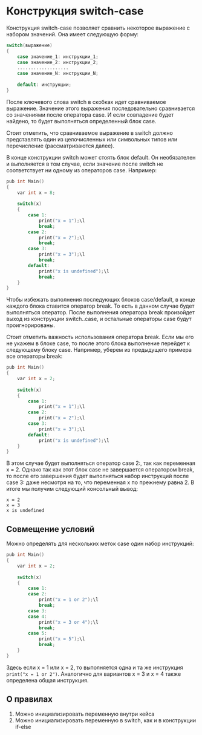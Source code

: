 # Конструкция switch-case

Конструкция switch-case позволяет сравнить некоторое выражение с набором значений. Она имеет следующую форму:

```C
switch(выражение)
{
    case значение_1: инструкции_1;
    case значение_2: инструкции_2;
    ...................
    case значение_N: инструкции_N;
     
    default: инструкции;
}
```
После ключевого слова switch в скобках идет сравниваемое выражение.
Значение этого выражения последовательно сравнивается со значениями после оператора сase.
И если совпадение будет найдено, то будет выполняться определенный блок сase.

Стоит отметить, что сравниваемое выражение в switch должно представлять один из целочисленных или символьных типов или перечисление (рассматриваются далее).

В конце конструкции switch может стоять блок default.
Он необязателен и выполняется в том случае, если значение после switch не соответствует ни одному из операторов case.
Например:

```C
pub int Main()
{
    var int x = 8;
      
    switch(x)
    {
        case 1: 
            print("x = 1");\l
            break;
        case 2: 
            print("x = 2");\l
            break;
        case 3: 
            print("x = 3");\l
            break;
        default: 
            print("x is undefined");\l
            break;
    }
}
```
Чтобы избежать выполнения последующих блоков case/default, в конце каждого блока ставится оператор break.
То есть в данном случае будет выполняться оператор. После выполнения оператора break произойдет выход из конструкции switch..case, 
и остальные операторы case будут проигнорированы.

Стоит отметить важность использования оператора break.
Если мы его не укажем в блоке case, то после этого блока выполнение перейдет к следующему блоку case.
Например, уберем из предыдущего примера все операторы break:

```C
pub int Main()
{
    var int x = 2;
      
    switch(x)
    {
        case 1: 
            print("x = 1");\l
        case 2: 
            print("x = 2");\l
        case 3: 
            print("x = 3");\l
        default: 
            print("x is undefined");\l
    }
}
```
В этом случае будет выполняться оператор case 2:, так как переменная x = 2.
Однако так как этот блок case не завершается оператором break, то после его завершения будет выполняться набор инструкций после case 3:
даже несмотря на то, что переменная x по прежнему равна 2.
В итоге мы получим следующий консольный вывод:

```
x = 2
x = 3
x is undefined
```

## Совмещение условий

Можно определять для нескольких меток case один набор инструкций:

```C
pub int Main()
{
    var int x = 2;
       
    switch(x)
    {
        case 1:
        case 2: 
            print("x = 1 or 2");\l
            break;
        case 3: 
        case 4:
            print("x = 3 or 4");\l
            break;
        case 5:
            print("x = 5");\l
            break;
    }
}
```
Здесь если x = 1 или x = 2, то выполняется одна и та же инструкция `print("x = 1 or 2")`. Аналогично для вариантов x = 3 и x = 4 также определена общая инструкция.

## О правилах

1. Можно инициализировать переменную внутри кейса
2. Можно инициализировать переменную в switch, как и в конструкции if-else
